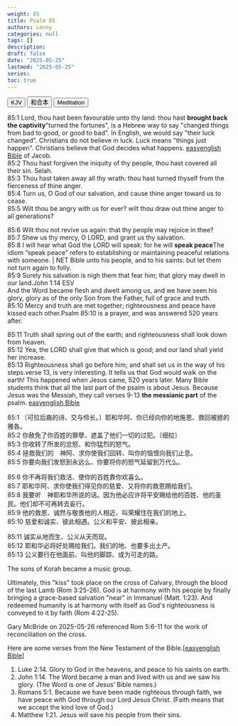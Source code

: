 ```yaml
---
weight: 85
title: Psalm 85
authors: Lenny
categories: null
tags: []
description: 
draft: false
date: "2025-05-25"
lastmod: "2025-05-25"
series: 
toc: true
---
```


<!--more-->


<!-- Tab links -->

<div class="tab">
  <button class="tablinks active" onclick="tablabel(event, 'english')">KJV</button>
  <button class="tablinks" onclick="tablabel(event, 'chinese')">和合本</button>
  <button class="tablinks" onclick="tablabel(event, 'meditation')">Meditation</button>
</div>

<!-- Tab content -->
<div id="english" class="tabcontent" style="display:block">

85:1 Lord, thou hast been favourable unto thy land: thou hast <b>brought back the captivity</b><label class="margin-toggle sidenote-number"></label><span class="sidenote">"turned the fortunes", is a Hebrew way to say "changed things from bad to good, or good to bad". In English, we would say "their luck changed". Christians do not believe in luck. Luck means "things just happen". Christians believe that God decides what happens. <a href = "https://www.easyenglish.bible/psalms/psalm085-taw.htm#:~:text=Many%20Bible%20students%20think%20that,was%20angry%20with%20his%20people." target="_blank" rel="noopener noreferrer">easyenglish Bible</a></span> of Jacob.  
85:2 Thou hast forgiven the iniquity of thy people, thou hast covered all their sin. Selah.  
85:3 Thou hast taken away all thy wrath: thou hast turned thyself from the fierceness of thine anger.  
85:4 Turn us, O God of our salvation, and cause thine anger toward us to cease.  
85:5 Wilt thou be angry with us for ever? wilt thou draw out thine anger to all generations?  

85:6 Wilt thou not revive us again: that thy people may rejoice in thee?  
85:7 Shew us thy mercy, O LORD, and grant us thy salvation.  
85:8 I will hear what God the LORD will speak: for he will <b>speak peace</b><label class="margin-toggle sidenote-number"></label><span class="sidenote">The idiom “speak peace” refers to establishing or maintaining peaceful relations with someone. | NET Bible</span> unto his people, and to his saints: but let them not turn again to folly.  
85:9 Surely his salvation is nigh them that fear him; that glory may dwell in our land.<label class="margin-toggle sidenote-number"></label><span class="sidenote">John 1:14 ESV  
And the Word became flesh and dwelt among us, and we have seen his glory, glory as of the only Son from the Father, full of grace and truth.</span>  
85:10 Mercy and truth are met together; righteousness and peace have kissed each other.<label class="margin-toggle sidenote-number"></label><span class="sidenote">Psalm 85:10 is a prayer, and was answered 520 years after.</span>  

85:11 Truth shall spring out of the earth; and righteousness shall look down from heaven.  
85:12 Yea, the LORD shall give that which is good; and our land shall yield her increase.  
85:13 Righteousness shall go before him; and shall set us in the way of his steps.<label class="margin-toggle sidenote-number"></label><span class="sidenote">verse 13, is very interesting. It tells us that God would walk on the earth! This happened when Jesus came, 520 years later. Many Bible students think that all the last part of the psalm is about Jesus. Because Jesus was the Messiah, they call verses 9-13 <b>the messianic part</b> of the psalm. <a href = "https://www.easyenglish.bible/psalms/psalm085-taw.htm#:~:text=Many%20Bible%20students%20think%20that,was%20angry%20with%20his%20people." target="_blank" rel="noopener noreferrer">easyenglish Bible</a></span>  
</div>

<div id="chinese" class="tabcontent">

85:1 〔可拉后裔的诗、交与伶长。〕耶和华阿、你已经向你的地施恩、救回被掳的雅各。  
85:2 你赦免了你百姓的罪孽、遮盖了他们一切的过犯。〔细拉〕  
85:3 你收转了所发的忿怒、和你猛烈的怒气。  
85:4 拯救我们的　神阿、求你使我们回转、叫你的恼恨向我们止息。  
85:5 你要向我们发怒到永远么、你要将你的怒气延留到万代么。  

85:6 你不再将我们救活、使你的百姓靠你欢喜么。  
85:7 耶和华阿、求你使我们得见你的慈爱、又将你的救恩赐给我们。  
85:8 我要听　神耶和华所说的话。因为他必应许将平安赐给他的百姓、他的圣民。他们却不可再转去妄行。  
85:9 他的救恩、诚然与敬畏他的人相近、叫荣耀住在我们的地上。  
85:10 慈爱和诚实、彼此相遇。公义和平安、彼此相亲。  

85:11 诚实从地而生、公义从天而现。  
85:12 耶和华必将好处赐给我们。我们的地、也要多出土产。  
85:13 公义要行在他面前、叫他的脚踪、成为可走的路。  
</div>

<div id="meditation" class="tabcontent">

The sons of Korah became a music group.

Ultimately, this "kiss" took place on the cross of Calvary, through the blood of the last Lamb (Rom 3:25-26). God is at harmony with his people by finally bringing a grace-based salvation "near" in Immanuel (Matt. 1:23). And redeemed humanity is at harmony with itself as God's righteousness is conveyed to it by faith (Rom 4:22-25).

Gary McBride on 2025-05-26 referenced Rom 5:6-11 for the work of reconciliation on the cross.

Here are some verses from the New Testament of the Bible.[<a href = "https://www.easyenglish.bible/psalms/psalm085-taw.htm#:~:text=Many%20Bible%20students%20think%20that,was%20angry%20with%20his%20people." target="_blank" rel="noopener noreferrer">easyenglish Bible</a>]

1) Luke 2:14. Glory to God in the heavens, and peace to his saints on earth.  
2) John 1:14. The Word became a man and lived with us and we saw his glory. (The Word is one of Jesus’ Bible names.)  
3) Romans 5:1. Because we have been made righteous through faith, we have peace with God through our Lord Jesus Christ. (Faith means that we accept the kind love of God.)  
4) Matthew 1:21. Jesus will save his people from their sins.  

</div>